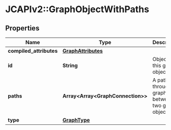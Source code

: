 # JCAPIv2::GraphObjectWithPaths

## Properties
Name | Type | Description | Notes
------------ | ------------- | ------------- | -------------
**compiled_attributes** | [**GraphAttributes**](GraphAttributes.md) |  | [optional] 
**id** | **String** | Object ID of this graph object. | 
**paths** | **Array&lt;Array&lt;GraphConnection&gt;&gt;** | A path through the graph between two graph objects. | 
**type** | [**GraphType**](GraphType.md) |  | 


